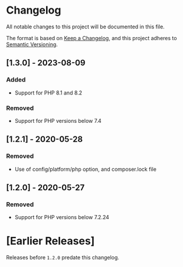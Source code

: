 # Changelog
All notable changes to this project will be documented in this file.

The format is based on [Keep a Changelog](https://keepachangelog.com/en/1.0.0/),
and this project adheres to [Semantic Versioning](https://semver.org/spec/v2.0.0.html).

## [1.3.0] - 2023-08-09

### Added

- Support for PHP 8.1 and 8.2

### Removed

- Support for PHP versions below 7.4

## [1.2.1] - 2020-05-28

### Removed

- Use of config/platform/php option, and composer.lock file

## [1.2.0] - 2020-05-27

### Removed

- Support for PHP versions below 7.2.24

# [Earlier Releases]

Releases before `1.2.0` predate this changelog.
